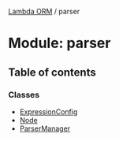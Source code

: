 [Lambda ORM](../README.md) / parser

# Module: parser

## Table of contents

### Classes

- [ExpressionConfig](../classes/parser.ExpressionConfig.md)
- [Node](../classes/parser.Node.md)
- [ParserManager](../classes/parser.ParserManager.md)
